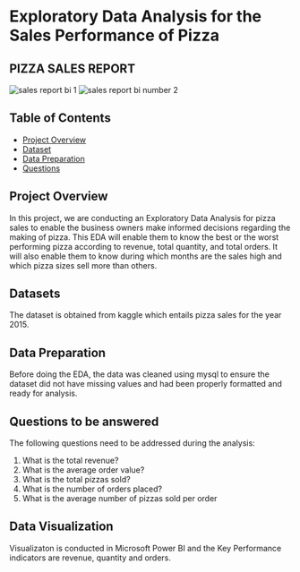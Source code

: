 # Exploratory Data Analysis for the Sales Performance of Pizza

## PIZZA SALES REPORT
![sales report bi 1](https://github.com/Virgysimba/GITHUB.01/assets/111075399/4d61f311-8f9f-456c-a82a-781f6ef172e1)
![sales report bi number 2](https://github.com/Virgysimba/GITHUB.01/assets/111075399/5cf969b8-58d0-44c9-8a9a-9c4a47d72e77)

## Table of Contents

- [Project Overview](#project-overview)
- [Dataset](#dataset)
- [Data Preparation](#data-preparation)
- [Questions](#questions)

## Project Overview

In this project, we are conducting an Exploratory Data Analysis for pizza sales to enable the business owners make informed decisions regarding the making of pizza. This EDA  will enable them to know the best or the worst performing pizza according to revenue, total quantity, and total orders. It will also enable them to know during which months are the sales high and which pizza sizes sell more than others. 
## Datasets
The dataset is obtained from kaggle which entails pizza sales for the year 2015.

## Data Preparation

Before doing the EDA, the data was cleaned using mysql to ensure the dataset did not have missing values and had been properly formatted and ready for analysis. 

## Questions to be answered
The following questions need to be addressed during the analysis:

1. What is the total revenue?
2. What is the average order value?
3. What is the total pizzas sold?
4. What is the number of orders placed?
5. What is the average number of pizzas sold per order

## Data Visualization
Visualizaton is conducted in Microsoft Power BI and the Key Performance indicators are revenue, quantity and orders.



